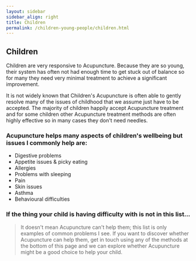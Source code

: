 ```yaml
---
layout: sidebar
sidebar_align: right
title: Children
permalink: /children-young-people/children.html
---
```

## Children
Children are very responsive to Acupuncture.  Because they are so young, their system has often not had enough time to get stuck out of balance so for many they need very minimal treatment to achieve a significant improvement. 

It is not widely known that Children's Acupuncture is often able to gently resolve many of the issues of childhood that we assume just have to be accepted.
The majority of children happily accept Acupuncture treatment and for some children other Acupuncture treatment methods are often highly effective so in many cases they don't need needles.

### Acupuncture helps many aspects of children's wellbeing but issues I commonly help are:
* Digestive problems
* Appetite issues & picky eating
* Allergies
* Problems with sleeping
* Pain
* Skin issues
* Asthma
* Behavioural difficulties

### If the thing your child is having difficulty with is not in this list...
> It doesn't mean Acupuncture can't help them; this list is only examples of common problems I see. If you want to discover whether Acupuncture can help them, get in touch using any of the methods at the bottom of this page and we can explore whether Acupuncture might be a good choice to help your child.


